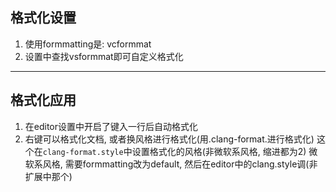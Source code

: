## 格式化设置

1. 使用formmatting是: vcformmat
2. 设置中查找vsformmat即可自定义格式化


***

## 格式化应用

1. 在editor设置中开启了键入一行后自动格式化
2. 右键可以格式化文档, 或者换风格进行格式化(用.clang-format.进行格式化)
	这个在`clang-format.style`中设置格式化的风格(非微软系风格, 缩进都为2)
	微软系风格, 需要formmatting改为default, 然后在editor中的clang.style调(非扩展中那个)